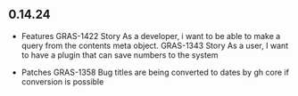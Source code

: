 ## 0.14.24

* Features
   GRAS-1422 	Story	As a developer, i want to be able to make a query from the contents meta object.
   GRAS-1343 	Story	As a user, I want to have a plugin that can save numbers to the system

* Patches
   GRAS-1358 	Bug	titles are being converted to dates by gh core if conversion is possible
